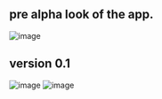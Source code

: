 ## pre alpha look of the app.
![image](https://user-images.githubusercontent.com/77834536/212546314-bd7254a9-6ada-4379-90ae-c3cc13a915ad.png)
## version 0.1
![image](https://user-images.githubusercontent.com/77834536/213249370-81fc445a-69fd-4bb1-853d-314386e2ff19.png)
![image](https://user-images.githubusercontent.com/77834536/213249399-9913f2bd-627d-4bcc-a611-0488a7b0b742.png)
